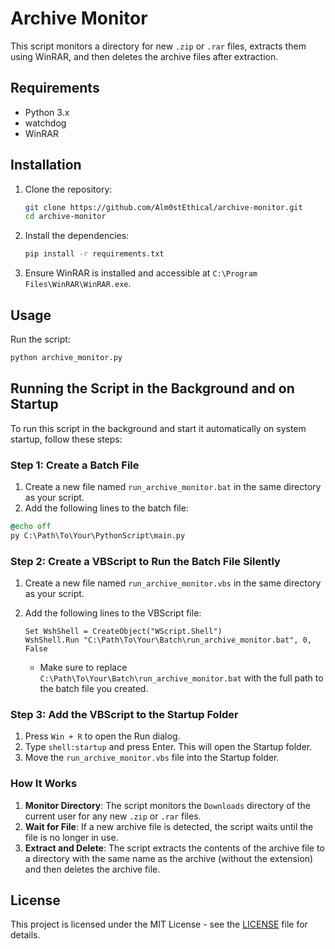 # Archive Monitor

This script monitors a directory for new `.zip` or `.rar` files, extracts them using WinRAR, and then deletes the archive files after extraction.

## Requirements

- Python 3.x
- watchdog
- WinRAR

## Installation

1. Clone the repository:
   ```sh
   git clone https://github.com/Alm0stEthical/archive-monitor.git
   cd archive-monitor
   ```

2. Install the dependencies:
   ```sh
   pip install -r requirements.txt
   ```

3. Ensure WinRAR is installed and accessible at `C:\Program Files\WinRAR\WinRAR.exe`.

## Usage
Run the script:
```sh
python archive_monitor.py
```

## Running the Script in the Background and on Startup
To run this script in the background and start it automatically on system startup, follow these steps:

### Step 1: Create a Batch File

1. Create a new file named `run_archive_monitor.bat` in the same directory as your script.
2. Add the following lines to the batch file:

```bat
@echo off
py C:\Path\To\Your\PythonScript\main.py
```

### Step 2: Create a VBScript to Run the Batch File Silently

1. Create a new file named `run_archive_monitor.vbs` in the same directory as your script.
2. Add the following lines to the VBScript file:

    ```vbscript
    Set WshShell = CreateObject("WScript.Shell")
    WshShell.Run "C:\Path\To\Your\Batch\run_archive_monitor.bat", 0, False
    ```

    - Make sure to replace `C:\Path\To\Your\Batch\run_archive_monitor.bat` with the full path to the batch file you created.

### Step 3: Add the VBScript to the Startup Folder

1. Press `Win + R` to open the Run dialog.
2. Type `shell:startup` and press Enter. This will open the Startup folder.
3. Move the `run_archive_monitor.vbs` file into the Startup folder.

### How It Works

1. **Monitor Directory**: The script monitors the `Downloads` directory of the current user for any new `.zip` or `.rar` files.
2. **Wait for File**: If a new archive file is detected, the script waits until the file is no longer in use.
3. **Extract and Delete**: The script extracts the contents of the archive file to a directory with the same name as the archive (without the extension) and then deletes the archive file.

## License
This project is licensed under the MIT License - see the [LICENSE](LICENSE) file for details.
